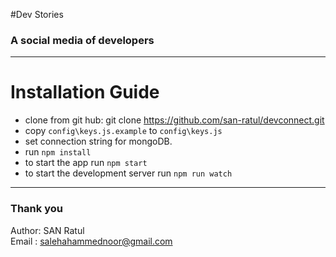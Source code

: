 #Dev Stories
### A social media of developers

<hr>

# Installation Guide

* clone from git hub: git clone https://github.com/san-ratul/devconnect.git
* copy `config\keys.js.example` to `config\keys.js`
* set connection string for mongoDB.
* run `npm install`
* to start the app run `npm start` 
* to start the development server run `npm run watch`

<hr>

### Thank you
Author: SAN Ratul  
Email : salehahammednoor@gmail.com
